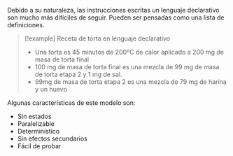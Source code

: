 Debido a su naturaleza, las instrucciones escritas un lenguaje declarativo son mucho más difíciles de seguir. Pueden ser pensadas como una lista de definiciones.

> [!example] Receta de torta en lenguaje declarativo
> - Una torta es 45 minutos de 200ºC de calor aplicado a 200 mg de masa de torta final
> - 100 mg de masa de torta final es una mezcla de 99 mg de masa de torta etapa 2 y 1 mg de sal.
> - 99mg de masa de torta etapa 2 es una mezcla de 79 mg de harina y un huevo

Algunas características de este modelo son:

- Sin estados
- Paralelizable
- Determinístico
- Sin efectos secundarios
- Fácil de probar
